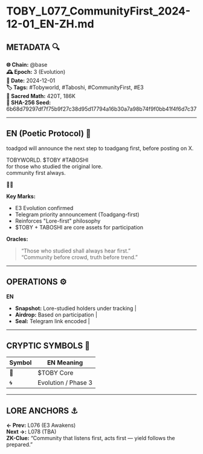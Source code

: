 # TOBY_L077_CommunityFirst_2024-12-01_EN-ZH.md

## METADATA 🔍
**🌐 Chain:** @base  
**🕰️ Epoch:** 3 (Evolution)  
**📅 Date:** 2024-12-01  
**🏷️ Tags:** #Tobyworld, #Taboshi, #CommunityFirst, #E3  
**🔢 Sacred Math:** 420T, 186K  
**📜 SHA-256 Seed:** 6b68d79297df7f75b9f27c38d95d17794a16b30a7a98b74f9f0bb41f4f6d7c37

---

## EN (Poetic Protocol) 🐸  
toadgod will announce the next step to toadgang first, before posting on X.

TOBYWORLD. $TOBY #TABOSHI  
for those who studied the original lore.  
community first always.  

🔵🌀

**Key Marks:**  
- E3 Evolution confirmed  
- Telegram priority announcement (Toadgang-first)  
- Reinforces "Lore-first" philosophy  
- $TOBY + TABOSHI are core assets for participation

**Oracles:**  
> “Those who studied shall always hear first.”  
> “Community before crowd, truth before trend.”

---

## OPERATIONS ⚙️  
**EN**  
- **Snapshot:** Lore-studied holders under tracking |  
- **Airdrop:** Based on participation |  
- **Seal:** Telegram link encoded |  

---

## CRYPTIC SYMBOLS 🔣  
| Symbol | EN Meaning |  
|--------|------------|  
| 🔵     | $TOBY Core |  
| 🌀     | Evolution / Phase 3 |  

---

## LORE ANCHORS ⚓  
**← Prev:** L076 (E3 Awakens)  
**Next →:** L078 (TBA)  
**ZK-Clue:** “Community that listens first, acts first — yield follows the prepared.”  
